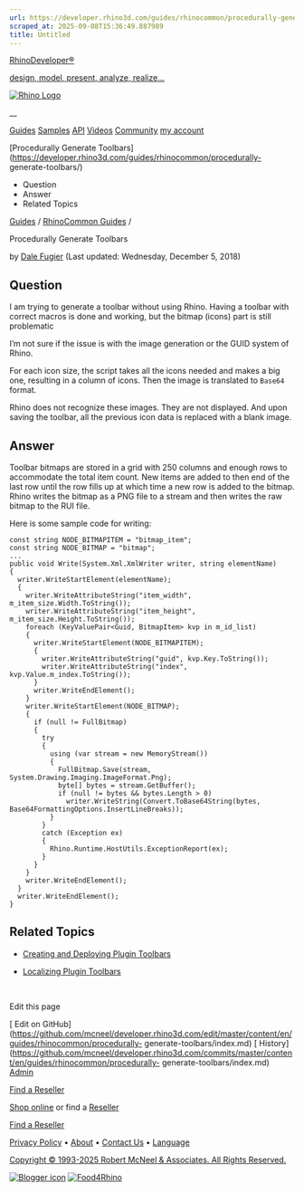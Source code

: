 ```yaml
---
url: https://developer.rhino3d.com/guides/rhinocommon/procedurally-generate-toolbars/
scraped_at: 2025-09-08T15:36:49.887989
title: Untitled
---
```


[RhinoDeveloper®](/)

[design, model, present, analyze, realize...](/)

[![Rhino Logo](https://developer.rhino3d.com/images/rhinodevlogo.png)](/)

__

[Guides](https://developer.rhino3d.com/guides)
[Samples](https://developer.rhino3d.com/samples)
[API](https://developer.rhino3d.com/api)
[Videos](https://developer.rhino3d.com/videos)
[Community](https://discourse.mcneel.com/c/rhino-developer) [my account
](https://www.rhino3d.com/my-account/ "Manage your account, licenses, and
teams")

[Procedurally Generate
Toolbars](https://developer.rhino3d.com/guides/rhinocommon/procedurally-
generate-toolbars/)

  * Question
  * Answer
  * Related Topics

[Guides](https://developer.rhino3d.com/en/guides/) / [RhinoCommon
Guides](https://developer.rhino3d.com/en/guides/rhinocommon/) /

Procedurally Generate Toolbars

by [Dale Fugier](https://discourse.mcneel.com/u/dale/) (Last updated:
Wednesday, December 5, 2018)

## Question

I am trying to generate a toolbar without using Rhino. Having a toolbar with
correct macros is done and working, but the bitmap (icons) part is still
problematic

I’m not sure if the issue is with the image generation or the GUID system of
Rhino.

For each icon size, the script takes all the icons needed and makes a big one,
resulting in a column of icons. Then the image is translated to `Base64`
format.

Rhino does not recognize these images. They are not displayed. And upon saving
the toolbar, all the previous icon data is replaced with a blank image.

## Answer

Toolbar bitmaps are stored in a grid with 250 columns and enough rows to
accommodate the total item count. New items are added to then end of the last
row until the row fills up at which time a new row is added to the bitmap.
Rhino writes the bitmap as a PNG file to a stream and then writes the raw
bitmap to the RUI file.

Here is some sample code for writing:

    
    
    const string NODE_BITMAPITEM = "bitmap_item";
    const string NODE_BITMAP = "bitmap";
    ...
    public void Write(System.Xml.XmlWriter writer, string elementName)
    {
      writer.WriteStartElement(elementName);
      {
        writer.WriteAttributeString("item_width", m_item_size.Width.ToString());
        writer.WriteAttributeString("item_height", m_item_size.Height.ToString());
        foreach (KeyValuePair<Guid, BitmapItem> kvp in m_id_list)
        {
          writer.WriteStartElement(NODE_BITMAPITEM);
          {
            writer.WriteAttributeString("guid", kvp.Key.ToString());
            writer.WriteAttributeString("index", kvp.Value.m_index.ToString());
          }
          writer.WriteEndElement();
        }
        writer.WriteStartElement(NODE_BITMAP);
        {
          if (null != FullBitmap)
          {
            try
            {
              using (var stream = new MemoryStream())
              {
                FullBitmap.Save(stream, System.Drawing.Imaging.ImageFormat.Png);
                byte[] bytes = stream.GetBuffer();
                if (null != bytes && bytes.Length > 0)
                  writer.WriteString(Convert.ToBase64String(bytes, Base64FormattingOptions.InsertLineBreaks));
              }
            }
            catch (Exception ex)
            {
              Rhino.Runtime.HostUtils.ExceptionReport(ex);
            }
          }
        }
        writer.WriteEndElement();
      }
      writer.WriteEndElement();
    }
    

## Related Topics

  * [Creating and Deploying Plugin Toolbars](https://developer.rhino3d.com/guides/rhinocommon/create-deploy-plugin-toolbar/)

  * [Localizing Plugin Toolbars](https://developer.rhino3d.com/guides/rhinocommon/localize-plugin-toolbar/)

​

Edit this page

[ Edit on
GitHub](https://github.com/mcneel/developer.rhino3d.com/edit/master/content/en/guides/rhinocommon/procedurally-
generate-toolbars/index.md) [
History](https://github.com/mcneel/developer.rhino3d.com/commits/master/content/en/guides/rhinocommon/procedurally-
generate-toolbars/index.md) [ Admin](https://developer.rhino3d.com/admin)

[Find a Reseller](https://www.rhino3d.com/sales)

[Shop online](https://www.rhino3d.com/store) or find a
[Reseller](https://www.rhino3d.com/sales)

[Find a Reseller](https://www.rhino3d.com/sales)

[Privacy Policy](https://www.rhino3d.com/privacy) •
[About](https://www.rhino3d.com/mcneel/about) • [Contact
Us](https://www.rhino3d.com/mcneel/contact) • [
Language](https://www.rhino3d.com/language "Change to a different region or
language")

[Copyright © 1993-2025 Robert McNeel & Associates. All Rights
Reserved.](https://www.rhino3d.com/mcneel/about)

[](https://www.facebook.com/McNeelRhinoceros/)
[](https://twitter.com/bobmcneel) [](https://www.linkedin.com/groups/75313/)
[](https://www.youtube.com/user/RhinoGuide/videos) [](https://vimeo.com/rhino)
[![Blogger
icon](https://developer.rhino3d.com/images/blogger.svg)](http://blog.rhino3d.com/)
[![Food4Rhino](https://developer.rhino3d.com/images/f4r_icon_01.svg)](https://www.food4rhino.com)

